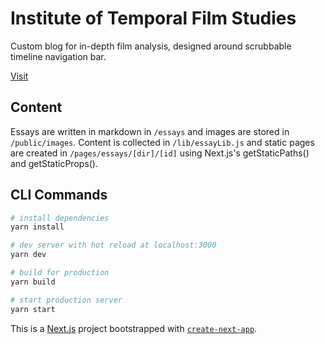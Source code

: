 # Institute of Temporal Film Studies

Custom blog for in-depth film analysis, designed around scrubbable timeline navigation bar.

[Visit](https://institute-tau.vercel.app/)

## Content

Essays are written in markdown in `/essays` and images are stored in `/public/images`. Content is collected in `/lib/essayLib.js` and static pages are created in `/pages/essays/[dir]/[id]` using Next.js's getStaticPaths() and getStaticProps().

## CLI Commands

``` bash
# install dependencies
yarn install

# dev server with hot reload at localhost:3000
yarn dev

# build for production
yarn build

# start production server
yarn start
```

This is a [Next.js](https://nextjs.org/) project bootstrapped with [`create-next-app`](https://github.com/zeit/next.js/tree/canary/packages/create-next-app).